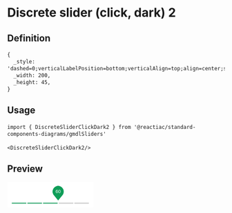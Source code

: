 # Discrete slider (click, dark) 2

## Definition

```
{
  _style: 'dashed=0;verticalLabelPosition=bottom;verticalAlign=top;align=center;shape=mxgraph.gmdl.sliderDiscreteDots;barPos=60;bright=0;strokeColor=#0F9D58;opacity=100;strokeWidth=2;fillColor=#0F9D58;handleSize=10;shadow=0;fontSize=12;fontColor=#ffffff;html=1;',
  _width: 200,
  _height: 45,
}
```

## Usage

```
import { DiscreteSliderClickDark2 } from '@reactiac/standard-components-diagrams/gmdlSliders'

<DiscreteSliderClickDark2/>
```

## Preview

<img src="./discrete-slider-click-dark-2.png" width="200"/>
